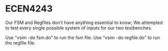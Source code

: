 # ECEN4243
Our FSM and Regfiles don't have anything essential to know; We attempted to test every single possible system of inputs for our two testbenches.

Use "vsim -do fsm.do" to run the fsm file.
Use "vsim -do regfile.do" to run the regfile file.
